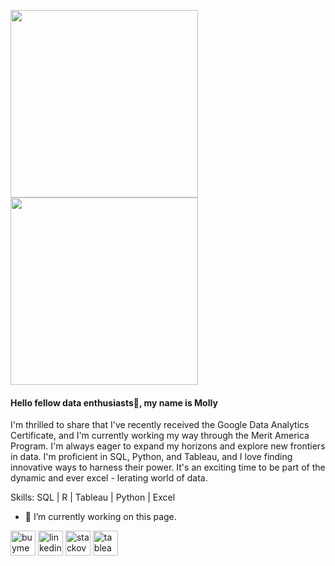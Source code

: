 
<p float="left">
<img src="https://media.giphy.com/media/fTn5VrGlWnfhvgVWtq/giphy.gif" width="300" height="300" />
<img src="https://media.giphy.com/media/1Z0IXKF155R5fl7t0q/giphy.gif" width="300" height="300" />
</p>

#### Hello fellow data enthusiasts👋, my name is Molly

I'm thrilled to share that I've recently received the Google Data Analytics Certificate, and I'm currently working my way through the Merit America Program. I'm always eager to expand my horizons and explore new frontiers in data. I'm proficient in SQL, Python, and Tableau, and I love finding innovative ways to harness their power. It's an exciting time to be part of the dynamic and ever excel - lerating world of data.

Skills: SQL | R | Tableau | Python | Excel

- 🔭 I’m currently working on this page. 


[<img src='https://cdn.jsdelivr.net/npm/simple-icons@3.0.1/icons/buymeacoffee.svg' alt='buymeacoffee' height='40'>](https://mollygrmn.github.io/portfolio/#)   [<img src='https://cdn.jsdelivr.net/npm/simple-icons@3.0.1/icons/linkedin.svg' alt='linkedin' height='40'>](https://www.linkedin.com/in/molly-gorman/)  [<img src='https://cdn.jsdelivr.net/npm/simple-icons@3.0.1/icons/stackoverflow.svg' alt='stackoverflow' height='40'>](https://stackoverflow.com/users/21522209) 
[<img src='https://cdn.jsdelivr.net/npm/simple-icons@3.0.1/icons/tableau.svg' alt='tableau' height='40'>](https://public.tableau.com/app/profile/molly.gorman)  
 



  

